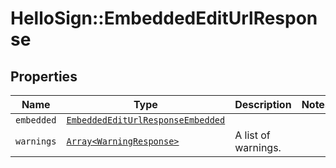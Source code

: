 # HelloSign::EmbeddedEditUrlResponse



## Properties

| Name | Type | Description | Notes |
| ---- | ---- | ----------- | ----- |
| `embedded` | [```EmbeddedEditUrlResponseEmbedded```](EmbeddedEditUrlResponseEmbedded.md) |    |  |
| `warnings` | [```Array<WarningResponse>```](WarningResponse.md) |  A list of warnings.  |  |

